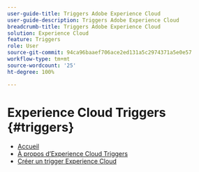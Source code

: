```yaml
---
user-guide-title: Triggers Adobe Experience Cloud
user-guide-description: Triggers Adobe Experience Cloud
breadcrumb-title: Triggers Adobe Experience Cloud
solution: Experience Cloud
feature: Triggers
role: User
source-git-commit: 94ca96baaef706ace2ed131a5c2974371a5e0e57
workflow-type: tm+mt
source-wordcount: '25'
ht-degree: 100%

---
```


# Experience Cloud Triggers {#triggers}

* [Accueil](home.md)
* [À propos d’Experience Cloud Triggers](overview.md)
* [Créer un trigger Experience Cloud](create.md)
